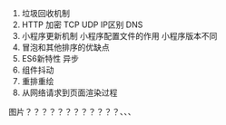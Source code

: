 1. 垃圾回收机制
2. HTTP 加密 TCP UDP IP区别 DNS
3. 小程序更新机制 小程序配置文件的作用 小程序版本不同 
4. 冒泡和其他排序的优缺点 
5. ES6新特性 异步
6. 组件抖动
7. 重排重绘
8. 从网络请求到页面渲染过程

   

图片？？？？？？？？？？？？、、、   


